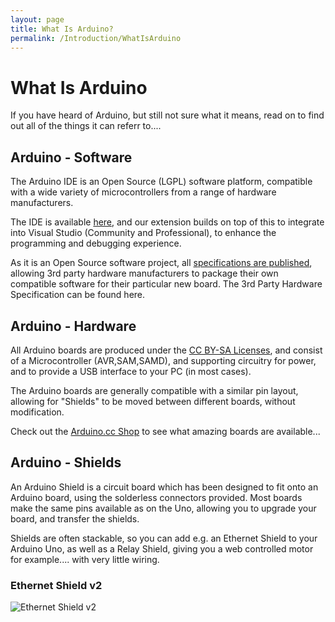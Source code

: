 ```yaml
---
layout: page
title: What Is Arduino?
permalink: /Introduction/WhatIsArduino
---
```


[//]: # (https://www.visualmicro.com/page/What-Is-Arduino-Information.aspx)

# What Is Arduino
If you have heard of Arduino, but still not sure what it means, read on to find out all of the things it can referr to....

## Arduino - Software
The Arduino IDE is an Open Source (LGPL) software platform, compatible with a wide variety of microcontrollers from a range of hardware manufacturers.

The IDE is available [here](https://www.visualmicro.com/page/Download-Arduino-Or-Other-Supporting-IDEs.aspx), and our extension builds on top of this to integrate into Visual Studio (Community and Professional), to enhance the programming and debugging experience.

As it is an Open Source software project, all [specifications are published](https://arduino.github.io/arduino-cli/platform-specification/), allowing 3rd party hardware manufacturers to package their own compatible software for their particular new board.  The 3rd Party Hardware Specification can be found here.

 

## Arduino - Hardware
All Arduino boards are produced under the [CC BY-SA Licenses](https://creativecommons.org/licenses/), and consist of a Microcontroller (AVR,SAM,SAMD), and supporting circuitry for power, and to provide a USB interface to your PC (in most cases). 

The Arduino boards are generally compatible with a similar pin layout, allowing for "Shields" to be moved between different boards, without modification.

Check out the [Arduino.cc Shop](https://store.arduino.cc/) to see what amazing boards are available...

 

## Arduino - Shields
An Arduino Shield is a circuit board which has been designed to fit onto an Arduino board, using the solderless connectors provided.  Most boards make the same pins available as on the Uno, allowing you to upgrade your board, and transfer the shields.

Shields are often stackable, so you can add e.g. an Ethernet Shield to your Arduino Uno, as well as a Relay Shield, giving you a web controlled motor for example.... with very little wiring.

### Ethernet Shield v2
![Ethernet Shield v2](https://www.visualmicro.com/pics/Arduino-Shield-Ethernetv2.jpg "Ethernet Shield V2")

